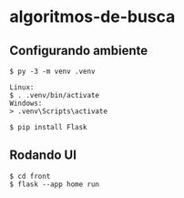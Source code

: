 # algoritmos-de-busca

## Configurando ambiente
```
$ py -3 -m venv .venv

Linux:
$ . .venv/bin/activate
Windows:
> .venv\Scripts\activate

$ pip install Flask

```

## Rodando UI
```
$ cd front
$ flask --app home run
```